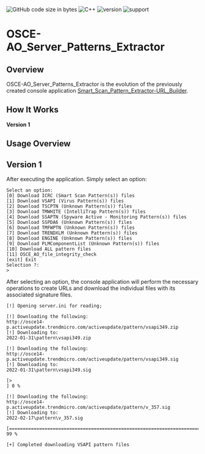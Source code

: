 ![GitHub code size in bytes](https://img.shields.io/github/languages/code-size/Anthony-T-N/OSCE-AO_Server_Patterns_Extractor)
![C++](https://img.shields.io/badge/Language-C%2B%2B-ff69b4)
![version](https://img.shields.io/badge/version-1.0.0-yellow.svg)
![support](https://img.shields.io/badge/OS-Windows-orange.svg)

# OSCE-AO_Server_Patterns_Extractor

Overview
-
OSCE-AO_Server_Patterns_Extractor is the evolution of the previously created console application [Smart_Scan_Pattern_Extractor-URL_Builder](https://github.com/Anthony-T-N/Smart_Scan_Pattern_Extractor-URL_Builder#readme).

How It Works
-
**Version 1**

Usage Overview
-
**Version 1**
-
After executing the application. Simply select an option:
```text
Select an option:
[0] Download ICRC (Smart Scan Pattern(s)) files
[1] Download VSAPI (Virus Pattern(s)) files
[2] Download TSCPTN (Unknown Pattern(s)) files
[3] Download TMWHITE (IntelliTrap Pattern(s)) files
[4] Download SSAPTN (Spyware Active - Monitoring Pattern(s)) files
[5] Download SSPDA6 (Unknown Pattern(s)) files
[6] Download TMFWPTN (Unknown Pattern(s)) files
[7] Download TRENDXLM (Unknown Pattern(s)) files
[8] Download ENGINE (Unknown Pattern(s)) files
[9] Download PLMComponentList (Unknown Pattern(s)) files
[10] Download ALL pattern files
[11] OSCE_AO_file_integrity_check
[exit] Exit
Selection ?:
>
```
After selecting an option, the console application will perform the necessary operations to create URLs and download the individual files with its associated signature files.
```text
[!] Opening server.ini for reading;

[!] Downloading the following:
http://osce14-p.activeupdate.trendmicro.com/activeupdate/pattern/vsapi349.zip
[!] Downloading to:
2022-01-31\pattern\vsapi349.zip

[!] Downloading the following:
http://osce14-p.activeupdate.trendmicro.com/activeupdate/pattern/vsapi349.sig
[!] Downloading to:
2022-01-31\pattern\vsapi349.sig

[>                                                                                                   ] 0 %
```

```text
[!] Downloading the following:
http://osce14-p.activeupdate.trendmicro.com/activeupdate/pattern/v_357.sig
[!] Downloading to:
2022-02-17\pattern\v_357.sig

[====================================================================================================] 99 %

[+] Completed downloading VSAPI pattern files
```
